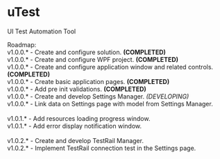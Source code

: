 # uTest
UI Test Automation Tool

Roadmap:
<br /> v1.0.0.* - Create and configure solution. <b>(COMPLETED)</b>
<br /> v1.0.0.* - Create and configure WPF project. <b>(COMPLETED)</b>
<br /> v1.0.0.* - Create and configure application window and related controls. <b>(COMPLETED)</b>
<br /> v1.0.0.* - Create basic application pages. <b>(COMPLETED)</b>
<br /> v1.0.0.* - Add pre init validations. <b>(COMPLETED)</b>
<br /> v1.0.0.* - Create and develop Settings Manager. <i>(DEVELOPING)</i>
<br /> v1.0.0.* - Link data on Settings page with model from Settings Manager.
<br /> 
<br /> v1.0.1.* - Add resources loading progress window.
<br /> v1.0.1.* - Add error display notification window.
<br /> 
<br /> v1.0.2.* - Create and develop TestRail Manager.
<br /> v1.0.2.* - Implement TestRail connection test in the Settings page.



